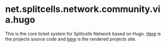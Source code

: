 # net.splitcells.network.community.via.hugo

This is the core ticket system for Splitcells Network based on Hugo.
[Here](./src/main/hugo/content/blog/splitcells-network-projects.md) is the projects source code and
[here](https://splitcells-net.srht.site/net.splitcells.network.community.via.hugo/blog/9999-12-24-splitcells-network-projects/) is the rendered projects site.